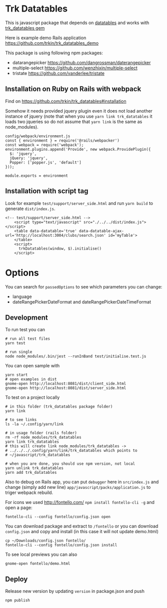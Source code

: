 # Trk Datatables

This is javascript package that depends on [datatables](https://datatables.net)
and works with [trk_datatables gem](https://github.com/trkin/trk_datatables)

Here is example demo Rails application [https://github.com/trkin/trk_datatables_demo ](https://github.com/trkin/trk_datatables_demo)

This package is using following npm packages:

* datarangepicker https://github.com/dangrossman/daterangepicker
* multiple-select https://github.com/wenzhixin/multiple-select
* tristate https://github.com/vanderlee/tristate

## Installation on Ruby on Rails with webpack

Find on
[https://github.com/trkin/trk_datatables#installation ](https://github.com/trkin/trk_datatables#installation)

Somehow it needs provided jquery plugin even it does not load another instance
of jquery (note that when you use `yarn link trk_datatables` it loads two
jqueries so do not assume that `yarn link` is the same as node_modules).

```
config/webpack/environment.js
const { environment } = require('@rails/webpacker')
const webpack = require('webpack');
environment.plugins.append('Provide', new webpack.ProvidePlugin({
  $: 'jquery',
  jQuery: 'jquery',
  Popper: ['popper.js', 'default']
}));

module.exports = environment
```

## Installation with script tag

Look for example `test/support/server_side.html` and run `yarn build` to
generate `dist/index.js`.

```
<!-- test/support/server_side.html -->
    <script type="text/javascript" src="./../../dist/index.js"></script>
    <table data-datatable='true' data-datatable-ajax-url='http://localhost:3004/clubs/search.json' id='myTable'>
    </table>
    <script>
      trkDatatables(window, $).initialise()
    </script>
```

# Options

You can search for `passedOptions` to see which parameters you can change:

* language
* dateRangePickerDateFormat and dateRangePickerDateTimeFormat

## Development

To run test you can
```
# run all test files
yarn test

# run single
node node_modules/.bin/jest --runInBand test/initialise.test.js
```

You can open sample with
```
yarn start
# open examples in dist
gnome-open http://localhost:8081/dist/client_side.html
gnome-open http://localhost:8081/dist/server_side.html
```

To test on a project locally
```
# in this folder (trk_datatables package folder)
yarn link

# to see links
ls -la ~/.config/yarn/link

# in usage folder (rails folder)
rm -rf node_modules/trk_datatables
yarn link trk_datatables
# this will create link node_modules/trk_datatables ->
# ../../../.config/yarn/link/trk_datatables which points to
# ~/javascript/trk_datatables

# when you are done, you should use npm version, not local
yarn unlink trk_datatables
yarn add trk_datatables
```

Also to debug on Rails app, you can put `debugger` here in `src/index.js` and
change (simply add new line) `app/javascript/packs/application.js` to triger
webpack rebuild.

For icons we used http://fontello.com/ `npm install fontello-cli -g` and open a
page:

```
fontello-cli --config fontello/config.json open
```

You can download package and extract to `/fontello` or you can download
`config.json` and copy and install (in this case it will not update demo.html)

```
cp ~/Downloads/config.json fontello/
fontello-cli --config fontello/config.json install
```

To see local previews you can also
```
gnome-open fontello/demo.html
```

## Deploy

Release new version by updating `version` in package.json and push
```
npm publish
```
